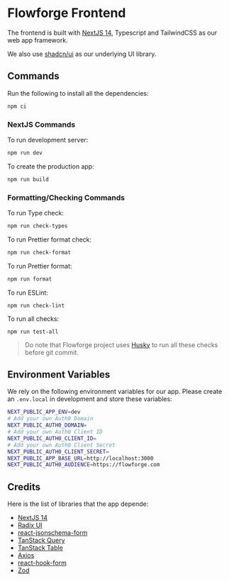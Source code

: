 # Flowforge Frontend

The frontend is built with [NextJS 14](https://nextjs.org/blog/next-14), Typescript and TailwindCSS as our web app framework.

We also use [shadcn/ui](https://ui.shadcn.com/) as our underlying UI library.

## Commands

Run the following to install all the dependencies:

```bash
npm ci
```

### NextJS Commands

To run development server:

```bash
npm run dev
```

To create the production app:

```bash
npm run build
```

### Formatting/Checking Commands

To run Type check:

```bash
npm run check-types
```

To run Prettier format check:

```bash
npm run check-format
```

To run Prettier format:

```bash
npm run format
```

To run ESLint:

```
npm run check-lint
```

To run all checks:

```
npm run test-all
```

> Do note that Flowforge project uses [Husky](https://typicode.github.io/husky/) to run all these checks before git commit.

## Environment Variables

We rely on the following environment variables for our app. Please create an `.env.local` in development and store these variables:

```bash
NEXT_PUBLIC_APP_ENV=dev
# Add your own Auth0 Domain
NEXT_PUBLIC_AUTH0_DOMAIN=
# Add your own Auth0 Client ID
NEXT_PUBLIC_AUTH0_CLIENT_ID=
# Add your own Auth0 Client Secret
NEXT_PUBLIC_AUTH0_CLIENT_SECRET=
NEXT_PUBLIC_APP_BASE_URL=http://localhost:3000
NEXT_PUBLIC_AUTH0_AUDIENCE=https://flowforge.com
```

## Credits

Here is the list of libraries that the app depende:

- [NextJS 14](https://nextjs.org/blog/next-14)
- [Radix UI](https://www.radix-ui.com/)
- [react-jsonschema-form](https://rjsf-team.github.io/react-jsonschema-form/docs/)
- [TanStack Query](https://tanstack.com/query/latest)
- [TanStack Table](https://tanstack.com/table/latest)
- [Axios](https://axios-http.com/docs/intro)
- [react-hook-form](https://www.react-hook-form.com/)
- [Zod](https://zod.dev/)
